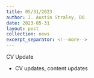 ```yaml
---
title: 05/31/2023
author: J. Austin Straley, DO
date: 2023-05-31
layout: post
collection: news
excerpt_separator: <!--more-->
---
```


CV Update
<!--more-->
- CV updates, content updates
